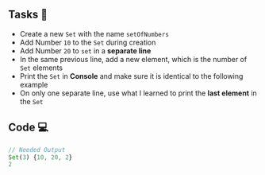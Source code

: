 ## Tasks 🎯

- Create a new `Set` with the name `setOfNumbers`
- Add Number `10` to the  `Set` during creation
- Add Number `20` to `set` in a **separate line**
- In the same previous line, add a new element, which is the number of `Set` elements
- Print the `Set` in **Console** and make sure it is identical to the following example
- On only one separate line, use what I learned to print the **last element** in the `Set`


## Code 💻

```js
// Needed Output
Set(3) {10, 20, 2}
2
```
